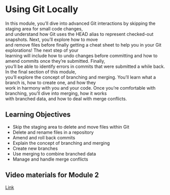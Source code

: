 # Using Git Locally

In this module, you’ll dive into advanced Git interactions by skipping the staging area for small code changes,\
and understand how Git uses the HEAD alias to represent checked-out snapshots. Next, you’ll explore how to move\
and remove files before finally getting a cheat sheet to help you in your Git explorations! The next step of your\
learning will include how to undo changes before committing and how to amend commits once they’re submitted. Finally,\
you’ll be able to identify errors in commits that were submitted a while back. In the final section of this module,\
you’ll explore the concept of branching and merging. You’ll learn what a branch is, how to create one, and how they\
work in harmony with you and your code. Once you’re comfortable with branching, you’ll dive into merging, how it works\
with branched data, and how to deal with merge conflicts.

## Learning Objectives

- Skip the staging area to delete and move files within Git
- Delete and rename files in a repository
- Amend and roll back commits
- Explain the concept of branching and merging
- Create new branches
- Use merging to combine branched data
- Manage and handle merge conflicts

## Video materials for Module 2

[Link](https://drive.google.com/drive/folders/1UW9nROsqgSf0k96FmNjIpz2iAU9Jg4-a?usp=sharing)